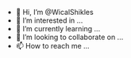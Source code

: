 - 👋 Hi, I’m @WicalShikles
- 👀 I’m interested in ...
- 🌱 I’m currently learning ...
- 💞️ I’m looking to collaborate on ...
- 📫 How to reach me ...

<!---
WicalShikles/WicalShikles is a ✨ special ✨ repository because its `README.md` (this file) appears on your GitHub profile.
You can click the Preview link to take a look at your changes.
--->
